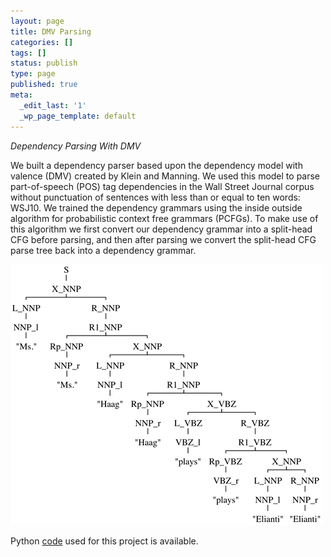 ```yaml
---
layout: page
title: DMV Parsing
categories: []
tags: []
status: publish
type: page
published: true
meta:
  _edit_last: '1'
  _wp_page_template: default
---
```

*Dependency Parsing With DMV*

We built a dependency parser based upon the dependency model with valence (DMV) created by Klein and Manning. We used this model to parse part-of-speech (POS) tag dependencies in the Wall Street Journal corpus without punctuation of sentences with less than or equal to ten words: WSJ10. We trained the dependency grammars using the inside outside algorithm for probabilistic context free grammars (PCFGs). To make use of this algorithm we first convert our dependency grammar into a split-head CFG before parsing, and then after parsing we convert the split-head CFG parse tree back into a dependency grammar.

<p class="center"><img alt="split tree"
src="/assets/images/split_tree_exp.png"/></p>

Python <a href="https://github.com/pld/dep2pcfg">code</a> used for this project is available.
